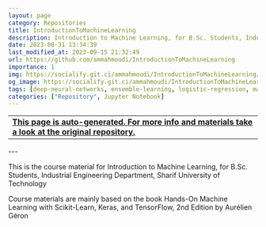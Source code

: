 ```yaml
---
layout: page
category: Repositories
title: IntroductionToMachineLearning
description: Introduction to Machine Learning, for B.Sc. Students, Industrial Engineering Department, Sharif University of Technology
date: 2023-08-31 13:34:39 
last_modified_at: 2023-09-15 21:32:49 
url: https://github.com/ammahmoudi/IntroductionToMachineLearning
importance: 1
img: https://socialify.git.ci/ammahmoudi/IntroductionToMachineLearning/image?&forks=1&issues=1&language=1&name=1&owner=1&stargazers=1&theme=Light
og_image: https://socialify.git.ci/ammahmoudi/IntroductionToMachineLearning/image?&forks=1&issues=1&language=1&name=1&owner=1&stargazers=1&theme=Light
tags: [deep-neural-networks, ensemble-learning, logistic-regression, machine-learning, ml, supervised-learning, unsupervised-learning]
categories: ["Repository", Jupyter Notebook]
---
```

<div id="open-in-github" > <table class="table-cv list-group-table"> <tbody> <tr>    <td class="list-group-name"><b>   <a href="https://github.com/ammahmoudi/IntroductionToMachineLearning" rel="external nofollow noopener" target="_blank"><i class="fa-brands fa-github"></i> This page is auto-generated. For more info and materials take a look at the original repository.</a> </b></td></tr> </tbody> </table></div>
---


This is the course material for Introduction to Machine Learning, for B.Sc. Students, Industrial Engineering Department, Sharif University of Technology

Course materials are mainly based on the book Hands-On Machine Learning with Scikit-Learn, Keras, and TensorFlow, 2nd Edition by Aurélien Géron
